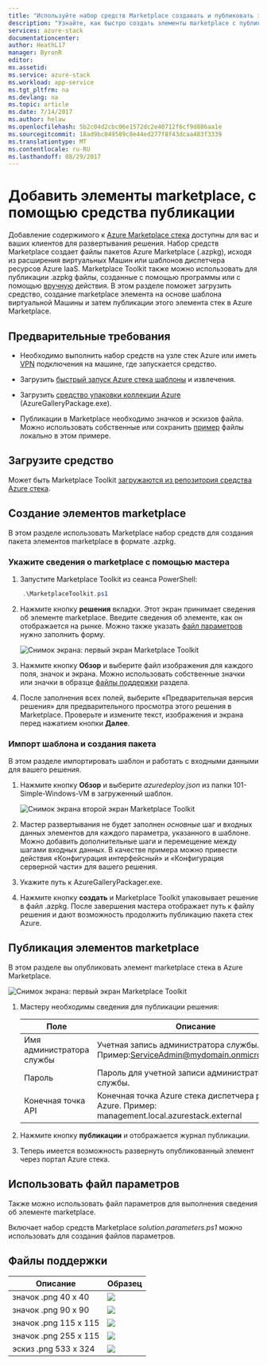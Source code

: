 ```yaml
---
title: "Используйте набор средств Marketplace создавать и публиковать элементы marketplace | Документы Microsoft"
description: "Узнайте, как быстро создать элементы marketplace с публикацией Toolkit"
services: azure-stack
documentationcenter: 
author: HeathL17
manager: ByronR
editor: 
ms.assetid: 
ms.service: azure-stack
ms.workload: app-service
ms.tgt_pltfrm: na
ms.devlang: na
ms.topic: article
ms.date: 7/14/2017
ms.author: helaw
ms.openlocfilehash: 5b2c04d2cbc06e1572dc2e40712f6cf9d886aa1e
ms.sourcegitcommit: 18ad9bc049589c8e44ed277f8f43dcaa483f3339
ms.translationtype: MT
ms.contentlocale: ru-RU
ms.lasthandoff: 08/29/2017
---
```

#  <a name="add-marketplace-items-using-publishing-tool"></a>Добавить элементы marketplace, с помощью средства публикации
Добавление содержимого к [Azure Marketplace стека](azure-stack-marketplace.md) доступны для вас и ваших клиентов для развертывания решения.  Набор средств Marketplace создает файлы пакетов Azure Marketplace (.azpkg), исходя из расширения виртуальных Машин или шаблонов диспетчера ресурсов Azure IaaS.  Marketplace Toolkit также можно использовать для публикации .azpkg файлы, созданные с помощью программы или с помощью [вручную](azure-stack-create-and-publish-marketplace-item.md) действия.  В этом разделе поможет загрузить средство, создание marketplace элемента на основе шаблона виртуальной Машины и затем публикации этого элемента стек в Azure Marketplace.     


## <a name="prerequisites"></a>Предварительные требования
 - Необходимо выполнить набор средств на узле стек Azure или иметь [VPN](azure-stack-connect-azure-stack.md#connect-to-azure-stack-with-vpn) подключения на машине, где запускается средство.

 - Загрузить [быстрый запуск Azure стека шаблоны](https://github.com/Azure/AzureStack-QuickStart-Templates/archive/master.zip) и извлечения.

 - Загрузить [средство упаковки коллекции Azure](http://aka.ms/azurestackmarketplaceitem) (AzureGalleryPackage.exe). 

 - Публикации в Marketplace необходимо значков и эскизов файла.  Можно использовать собственные или сохранить [пример](azure-stack-marketplace-publisher.md#support-files) файлы локально в этом примере.

## <a name="download-the-tool"></a>Загрузите средство
Может быть Marketplace Toolkit [загружаются из репозитория средства Azure стека](azure-stack-powershell-download.md).


##  <a name="create-marketplace-items"></a>Создание элементов marketplace
В этом разделе использовать Marketplace набор средств для создания пакета элементов marketplace в формате .azpkg.  

### <a name="provide-marketplace-information-with-wizard"></a>Укажите сведения о marketplace с помощью мастера
1. Запустите Marketplace Toolkit из сеанса PowerShell:
```PowerShell
    .\MarketplaceToolkit.ps1
```

2. Нажмите кнопку **решения** вкладки.  Этот экран принимает сведения об элементе marketplace. Введите сведения об элементе, как он отображается на рынке.  Можно также указать [файл параметров](azure-stack-marketplace-publisher.md#use-a-parameters-file) нужно заполнить форму.  
    
    ![Снимок экрана: первый экран Marketplace Toolkit](./media/azure-stack-marketplace-publisher/image7.png)
3. Нажмите кнопку **Обзор** и выберите файл изображения для каждого поля, значок и экрана.  Можно использовать собственные значки или значки в образце [файлы поддержки](azure-stack-marketplace-publisher.md#support-files) раздела.
4. После заполнения всех полей, выберите «Предварительная версия решения» для предварительного просмотра этого решения в Marketplace.  Проверьте и измените текст, изображения и экрана перед нажатием кнопки **Далее**.  

### <a name="import-template-and-create-package"></a>Импорт шаблона и создания пакета
В этом разделе импортировать шаблон и работать с входными данными для вашего решения.

1.  Нажмите кнопку **Обзор** и выберите *azuredeploy.json* из папки 101-Simple-Windows-VM в загруженный шаблон.

    ![Снимок экрана второй экран Marketplace Toolkit](./media/azure-stack-marketplace-publisher/image8.png)
2.  Мастер развертывания не будет заполнен *основные* шаг и входных данных элементов для каждого параметра, указанного в шаблоне.  Можно добавить дополнительные шаги и перемещение между шагами входных данных.  В качестве примера можно привести действия «Конфигурация интерфейсный» и «Конфигурация серверной части» для вашего решения.
3.  Укажите путь к AzureGalleryPackager.exe.  
4.  Нажмите кнопку **создать** и Marketplace Toolkit упаковывает решение в файл .azpkg.  После завершения мастера отображает путь к файлу решения и дают возможность продолжить публикацию пакета стек Azure.


## <a name="publish-marketplace-items"></a>Публикация элементов marketplace
В этом разделе вы опубликовать элемент marketplace стека в Azure Marketplace.

![Снимок экрана: первый экран Marketplace Toolkit](./media/azure-stack-marketplace-publisher/image9.png)

1.  Мастеру необходимы сведения для публикации решения:
    
    |Поле|Описание|
    |-----|-----|
    | Имя администратора службы | Учетная запись администратора службы.  Пример:ServiceAdmin@mydomain.onmicrosoft.com |
    | Пароль | Пароль для учетной записи администратора службы. |
    | Конечная точка API | Конечная точка Azure стека диспетчера ресурсов Azure.  Пример: management.local.azurestack.external |
2.  Нажмите кнопку **публикации** и отображается журнал публикации.
3.  Теперь имеется возможность развернуть опубликованный элемент через портал Azure стека.


## <a name="use-a-parameters-file"></a>Использовать файл параметров
Также можно использовать файл параметров для выполнения сведения об элементе marketplace.  

Включает набор средств Marketplace *solution.parameters.ps1* можно использовать для создания файлов параметров.


## <a name="support-files"></a>Файлы поддержки
| Описание | Образец |
| ----- | ----- |
| значок .png 40 x 40 | ![](./media/azure-stack-marketplace-publisher/image1.png) |
| значок .png 90 x 90 | ![](./media/azure-stack-marketplace-publisher/image2.png) |
| значок .png 115 x 115 | ![](./media/azure-stack-marketplace-publisher/image3.png) |
| значок .png 255 x 115 | ![](./media/azure-stack-marketplace-publisher/image4.png) |
| эскиз .png 533 х 324 | ![](./media/azure-stack-marketplace-publisher/image5.png) |


